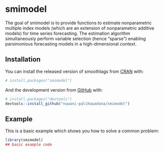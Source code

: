 
<!-- README.md is generated from README.Rmd. Please edit that file -->

# smimodel

<!-- badges: start -->
<!-- badges: end -->

The goal of smimodel is to provide functions to estimate nonparametric
multiple index models (which are an extension of nonparametric additive
models) for time series forecasting. The estimation algorithm
simultaneously perform variable selection (hence “sparse”) enabling
parsimonious forecasting models in a high-dimensional context.

## Installation

You can install the released version of smoothlags from
[CRAN](https://CRAN.R-project.org) with:

``` r
# install.packages("smimodel")
```

And the development version from [GitHub](https://github.com/) with:

``` r
# install.packages("devtools")
devtools::install_github("nuwani-palihawadana/smimodel")
```

## Example

This is a basic example which shows you how to solve a common problem:

``` r
library(smimodel)
## basic example code
```

